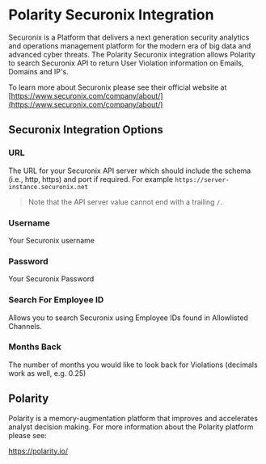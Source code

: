 
# Polarity Securonix Integration

Securonix is a Platform that delivers a next generation security analytics and operations management platform for the modern era of big data and advanced cyber threats.
The Polarity Securonix integration allows Polarity to search Securonix API to return User Violation information on Emails, Domains and IP's.

To learn more about Securonix please see their official website at [https://www.securonix.com/company/about/](https://www.securonix.com/company/about/)


## Securonix Integration Options

### URL

The URL for your Securonix API server which should include the schema (i.e., http, https) and port if required.  For example `https://server-instance.securonix.net`

> Note that the API server value cannot end with a trailing `/`.

### Username

Your Securonix username

### Password

Your Securonix Password

### Search For Employee ID

Allows you to search Securonix using Employee IDs found in Allowlisted Channels.

### Months Back

The number of months you would like to look back for Violations (decimals work as well, e.g. 0.25)

## Polarity

Polarity is a memory-augmentation platform that improves and accelerates analyst decision making.  For more information about the Polarity platform please see:

https://polarity.io/